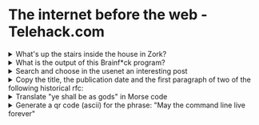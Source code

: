 # The internet before the web - Telehack.com
<details><summary>What's up the stairs inside the house in Zork?</summary>
<p>
Attic
There is a square brick here which feels like clay.
A large coil of rope is lying in the corner.
On a table is a nasty-looking knife.

![image](https://user-images.githubusercontent.com/84192821/214419105-d13039f2-3319-488d-94a1-a5d3ba8cf7a7.png)
![image (1)](https://user-images.githubusercontent.com/84192821/214419137-30350d71-b226-4221-b34c-88a3d661b656.png)
![image (2)](https://user-images.githubusercontent.com/84192821/214419216-f4925974-cdc6-47c4-941f-34acdda88ef2.png)
</p>
</details>

<details><summary>What is the output of this Brainf*ck program?</summary>
<p>
++++++++++[>+++++++>++++++++++>+++>+<<<<-]>++.>+.+++++++..+++.>++.<<+++++++++++++++.>.+++.------.--------.>+.>.
Hello World!

![image (3)](https://user-images.githubusercontent.com/84192821/214429724-487e57c7-6a63-4743-914d-acb1db3f0515.png)
</p>
</details>

<details><summary>Search and choose in the usenet an interesting post</summary>
<p>
Subject: mi and virtual functions/ambiguity

![image (4)](https://user-images.githubusercontent.com/84192821/214430714-d29efa16-1659-4187-b740-ac452e417274.png)
</p>
</details>

<details><summary>Copy the title, the publication date and the first paragraph of two of the following historical rfc:</summary>
<p>
  
- 318
![1a](https://user-images.githubusercontent.com/84192821/214432339-0179a799-ecbb-40c4-b1bf-1888372cbabb.png)
  
- 675
![1b](https://user-images.githubusercontent.com/84192821/214432675-42322a8e-d711-41c0-ba81-f9d6d7591d6b.png)

- 791
![1c](https://user-images.githubusercontent.com/84192821/214433070-47dc593b-5d91-45ae-ba85-e6cbaebe686d.png)

- 793
![1d](https://user-images.githubusercontent.com/84192821/214433122-3258fad3-7242-484f-a7eb-fa1bf0e0a72c.png)

- 819
![1e](https://user-images.githubusercontent.com/84192821/214433363-2c1f9cbd-70c3-4854-96be-78bc9b32f7be.png)

- 1034
![1f](https://user-images.githubusercontent.com/84192821/214433431-7a460fe9-9659-4362-b899-f85aadb44304.png)

- 1855
![1g](https://user-images.githubusercontent.com/84192821/214433728-bf965ba7-aa6c-490c-9a46-496f639f2414.png)

- 2324
![1h](https://user-images.githubusercontent.com/84192821/214433800-30b3635e-cc39-4069-89a3-9d643c120c90.png)

</p>
</details>

<details><summary>Translate "ye shall be as gods" in Morse code</summary>
<p>

![unnamed](https://user-images.githubusercontent.com/84192821/214435498-4e544add-2835-4b62-94c3-6f97311ac3e4.png)
  
</p>
</details>

<details><summary>Generate a qr code (ascii) for the phrase: "May the command line live forever"</summary>
<p>
  
![unnamed (1)](https://user-images.githubusercontent.com/84192821/214436062-1a4caa95-81d7-4117-9672-b40b5e77c1c1.png)

</p>
</details>
